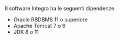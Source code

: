 Il software Integra ha le seguenti dipendenze
- Oracle RBDBMS 11 o superiore
- Apache Tomcat 7 o 9
- JDK 8 o 11
